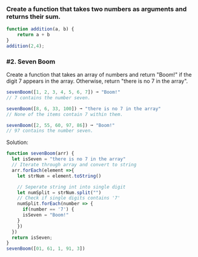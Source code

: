 ### Create a function that takes two numbers as arguments and returns their sum.

```javascript 
function addition(a, b) {
	return a + b
}
addition(2,4);
```

### #2. Seven Boom
Create a function that takes an array of numbers and return "Boom!" if the digit 7 appears in the array. Otherwise, return "there is no 7 in the array".
```javascript 
sevenBoom([1, 2, 3, 4, 5, 6, 7]) ➞ "Boom!"
// 7 contains the number seven.

sevenBoom([8, 6, 33, 100]) ➞ "there is no 7 in the array"
// None of the items contain 7 within them.

sevenBoom([2, 55, 60, 97, 86]) ➞ "Boom!"
// 97 contains the number seven.
``` 
Solution:
```javascript
function sevenBoom(arr) {
  let isSeven = "there is no 7 in the array"
  // Iterate through array and convert to string
  arr.forEach(element =>{
    let strNum = element.toString()

    // Seperate string int into single digit
    let numSplit = strNum.split("")
    // Check if single digits contains '7'
    numSplit.forEach(number => {
      if(number == '7') {
      isSeven = "Boom!"
    }
    })
  })
  return isSeven;
}
sevenBoom([01, 61, 1, 91, 3])
```
